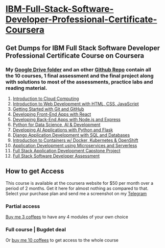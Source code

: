# [IBM-Full-Stack-Software-Developer-Professional-Certificate-Coursera](https://www.coursera.org/professional-certificates/ibm-full-stack-cloud-developer)
## Get Dumps for IBM Full Stack Software Developer Professional Certificate Course on Coursera
### My [Google Drive folder](https://drive.google.com/drive/folders/1BDLRVoeoVsFtYIENwFXtBvFJZVGFBzi-?usp=sharing) and an other [Github Repo](https://github.com/ali-ahmed-dar/IBM-Full-Stack-Software-Developer-Professional-Certificate-Coursera-Dumps) contain all the 10 courses, 1 final assessment and the final project along with solutions to most of the assessments, practice labs and reading material.
1. [Introduction to Cloud Computing](https://www.coursera.org/learn/introduction-to-cloud?specialization=ibm-full-stack-cloud-developer)
2. [Introduction to Web Development with HTML, CSS, JavaScript](https://www.coursera.org/learn/introduction-to-web-development-with-html-css-javacript?specialization=ibm-full-stack-cloud-developer)
3. [Getting Started with Git and GitHub](https://www.coursera.org/learn/getting-started-with-git-and-github?specialization=ibm-full-stack-cloud-developer)
4. [Developing Front-End Apps with React](https://www.coursera.org/learn/developing-frontend-apps-with-react?specialization=ibm-full-stack-cloud-developer)
5. [Developing Back-End Apps with Node.js and Express](https://www.coursera.org/learn/developing-backend-apps-with-nodejs-and-express?specialization=ibm-full-stack-cloud-developer)
6. [Python for Data Science, AI & Development](https://www.coursera.org/learn/python-for-applied-data-science-ai?specialization=ibm-full-stack-cloud-developer)
7. [Developing AI Applications with Python and Flask](https://www.coursera.org/learn/python-project-for-ai-application-development?specialization=ibm-full-stack-cloud-developer)
8. [Django Application Development with SQL and Databases](https://www.coursera.org/learn/developing-applications-with-sql-databases-and-django?specialization=ibm-full-stack-cloud-developer)
9. [Introduction to Containers w/ Docker, Kubernetes & OpenShift](https://www.coursera.org/learn/ibm-containers-docker-kubernetes-openshift?specialization=ibm-full-stack-cloud-developer)
10. [Application Development using Microservices and Serverless](https://www.coursera.org/learn/applications-development-microservices-serverless-openshift?specialization=ibm-full-stack-cloud-developer)
11. [Full Stack Application Development Capstone Project](https://www.coursera.org/learn/ibm-cloud-native-full-stack-development-capstone?specialization=ibm-full-stack-cloud-developer)
12. [Full Stack Software Developer Assessment](https://www.coursera.org/learn/full-stack-software-developer-assessment?specialization=ibm-full-stack-cloud-developer)

## How to get Access
This course is available at the coursera website for $50 per month over a period of 2 months. Get it here for almost nothing as compared to that. Select your purchase plan and send me a screenshot on my [Telegram](https://web.telegram.org/k/#@dembe_zuma_143) 
### Partial access
[Buy me 3 coffees](https://buymeacoffee.com/dar.k) to have any 4 modules of your own choice
### Full course | Bugdet deal
Or [buy me 10 coffees](https://buymeacoffee.com/dar.k) to get access to the whole course
